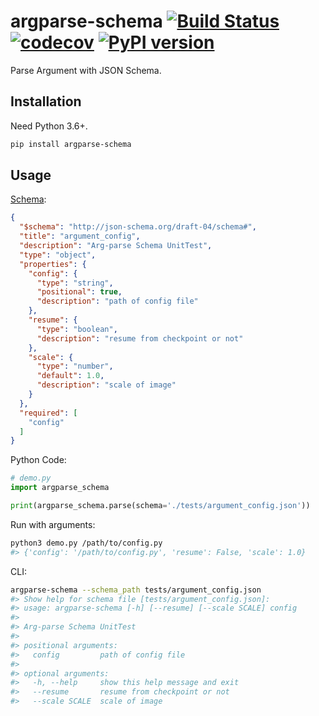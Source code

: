 # argparse-schema [![Build Status](https://travis-ci.com/FebruaryBreeze/argparse-schema.svg?branch=master)](https://travis-ci.com/FebruaryBreeze/argparse-schema) [![codecov](https://codecov.io/gh/FebruaryBreeze/argparse-schema/branch/master/graph/badge.svg)](https://codecov.io/gh/FebruaryBreeze/argparse-schema) [![PyPI version](https://badge.fury.io/py/argparse-schema.svg)](https://pypi.org/project/argparse-schema/)

Parse Argument with JSON Schema.

## Installation

Need Python 3.6+.

```bash
pip install argparse-schema
```

## Usage

[Schema](./tests/argument_config.json):

```json
{
  "$schema": "http://json-schema.org/draft-04/schema#",
  "title": "argument_config",
  "description": "Arg-parse Schema UnitTest",
  "type": "object",
  "properties": {
    "config": {
      "type": "string",
      "positional": true,
      "description": "path of config file"
    },
    "resume": {
      "type": "boolean",
      "description": "resume from checkpoint or not"
    },
    "scale": {
      "type": "number",
      "default": 1.0,
      "description": "scale of image"
    }
  },
  "required": [
    "config"
  ]
}
```

Python Code:

```python
# demo.py
import argparse_schema

print(argparse_schema.parse(schema='./tests/argument_config.json'))
```

Run with arguments:

```bash
python3 demo.py /path/to/config.py
#> {'config': '/path/to/config.py', 'resume': False, 'scale': 1.0}
```

CLI:

```bash
argparse-schema --schema_path tests/argument_config.json
#> Show help for schema file [tests/argument_config.json]:
#> usage: argparse-schema [-h] [--resume] [--scale SCALE] config
#>
#> Arg-parse Schema UnitTest
#>
#> positional arguments:
#>   config         path of config file
#>
#> optional arguments:
#>   -h, --help     show this help message and exit
#>   --resume       resume from checkpoint or not
#>   --scale SCALE  scale of image
```
